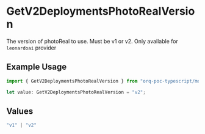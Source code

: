 # GetV2DeploymentsPhotoRealVersion

The version of photoReal to use. Must be v1 or v2. Only available for `leonardoai` provider

## Example Usage

```typescript
import { GetV2DeploymentsPhotoRealVersion } from "orq-poc-typescript/models/operations";

let value: GetV2DeploymentsPhotoRealVersion = "v2";
```

## Values

```typescript
"v1" | "v2"
```